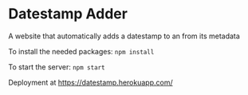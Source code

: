 # Datestamp Adder

A website that automatically adds a datestamp to an from its metadata

To install the needed packages:
`npm install`

To start the server:
`npm start`

Deployment at https://datestamp.herokuapp.com/